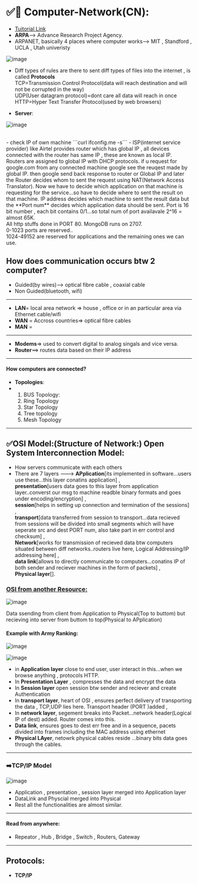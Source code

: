 # ✅🚀 Computer-Network(CN):
- [Tuitorial Link](https://youtu.be/IPvYjXCsTg8?si=w90vZx10j3cGVEMq)
- **ARPA**--> Advance Research Project Agency.
- ARPANET, basically 4 places where computer works--> MIT , Standford , UCLA , Utah univeristy

![image](https://github.com/Mrjoy832/Computer-Network/assets/77873383/6201af21-917f-4ad7-8aa6-f8cc8485365f)

- Diff types of rules are there to sent diff types of files into the internet , is called **Protocols**<br>
TCP=Transmission Control Protocol(data will reach destination and will not be corrupted in the way)<br>
UDP(User datagram protocol)=dont care all data will reach in once<br>
HTTP=Hyper Text Transfer Protocol(used by web browsers)

- **Server**:

![image](https://github.com/Mrjoy832/Computer-Network/assets/77873383/531e7628-d137-4794-be89-9f2fb9b87b59)

<br>
-  check IP of own machine ```curl ifconfig.me -s```
- ISP(internet service provider) like Airtel provides router which has global IP , all devices connected with the router has same IP , these are known as local IP. Routers are assigned to global IP with DHCP protocols. if u request for google.com from any connected machine google see the reuqest made by global IP. then google send back response to router or Global IP and later the Router decides whom to sent the request using NAT(Network Access Translator). Now we have to decide which application on that machine is requesting for the service...so have to decide where to sent the result on that machine. IP address decides which machine to sent the result data but the **Port num**  decides which application data should be sent. Port is 16 bit number , each bit contains 0/1...so total num of port availavale 2^16 = almost 65K. 
<br>All http stuffs done in PORT 80. MongoDB runs on 2707. <br>
0-1023 ports are reserved..<br>
1024-49152 are reserved for applications and the remaining ones we can use. <br>

## How does communication occurs btw 2 computer?
- Guided(by wires)--> optical fibre cable , coaxial cable
- Non Guided(bluetooth, wifi)

---

- **LAN**= local area network => house , office or in an particular area via Ethernet cable/wifi
- **WAN** = Accross countries=> optical fibre cables
- **MAN** = 

---
 - **Modems**=> used to convert digital to analog singals and vice versa.
 - **Router**==> routes data based on their IP address
---
#### How computers are connected?
- **Topologies**:
- 1. BUS Topology:
  2. Ring Topology
  3. Star Topology
  4. Tree topology
  5. Mesh Topology
   
---

## ✅OSI Model:(Structure of Network:) Open System Interconnection Model:
- How servers communicate with each others
- There are 7 layers ---> **APplication**[its implemented in software...users use these...this layer conatins application] , <br>
**presentation**[users data goes to this layer from application layer..converst our msg to machine readble binary formats and goes under encoding/encryption] ,<br>
**session**[helps in setting up connection and termination of the sessions] ,<br> **transport**[data transferred from session to transport...data recieved from sessions will be divided into small segments which will have seperate src and dest PORT num, also take part in err control and checksum] ,<br>
**Network**[works for transmission of recieved data btw computers situated between diff networks..routers live here, Logical Addressing/IP addressing here] ,<br>  **data link**[allows to directly communicate to computers...conatins IP of both sender and reciever machines in the form of packets] , <br> **Physical layer**[].

### [OSI from another Resource:](https://youtu.be/sCYkeo466Qs?si=2XhU6wvVmB7elec4) 

![image](https://github.com/Mrjoy832/Computer-Network/assets/77873383/fbec81b1-8fe4-4502-85b7-d74923a2256e)

Data ssending from client from Application to Physical(Top to buttom) but recieving into server from buttom to top(Physical to APplication)<br>

#### Example with Army Ranking:

![image](https://github.com/Mrjoy832/Computer-Network/assets/77873383/3390305a-b25c-4e95-a188-e75f81284374)

![image](https://github.com/Mrjoy832/Computer-Network/assets/77873383/0ef2da67-e550-41aa-aa0c-5be47195f891)

- in **Application layer** close to end user, user interact in this...when we browse anything , protocols HTTP. 
- In **Presentation Layer** , compresses the data and encrypt the data
- In **Session layer** open session btw sender and reciever and create Authentication
- In **transport layer**, heart of OSI , ensures perfect delivery of transporting the data , TCP,UDP lies here. Transport header (PORT )added ,
- In **network layer**, segement breaks into Packet...network header(Logical IP of dest) added. Router comes into this.
- **Data link**, ensures goes to dest err free and in a sequence, pacets divided into frames including the MAC address using ethernet
- **Physical LAyer**, netowrk physical cables reside ...binary bits data goes through the cables.

---
### ➡️TCP/IP Model
![image](https://github.com/Mrjoy832/Computer-Network/assets/77873383/767414d4-b09b-43ba-8b56-b85ef41fc39e)

- Application , presentation , session layer merged into Application layer
- DataLink and Physcial merged into Physical
- Rest all the functionalities are almost similar.
---

#### Read from anywhere:
- Repeator , Hub , Bridge , Switch , Routers, Gateway

---
## Protocols: 
- **TCP/IP**



